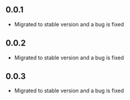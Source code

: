 ## 0.0.1

* Migrated to stable version and a bug is fixed

## 0.0.2

* Migrated to stable version and a bug is fixed

## 0.0.3

* Migrated to stable version and a bug is fixed
